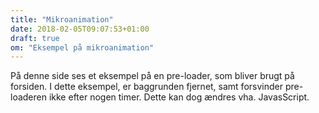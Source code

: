 ```yaml
---
title: "Mikroanimation"
date: 2018-02-05T09:07:53+01:00
draft: true
om: "Eksempel på mikroanimation"
---
```

På denne side ses et eksempel på en pre-loader, som bliver brugt på forsiden. I dette eksempel, er baggrunden fjernet, samt forsvinder pre-loaderen ikke efter nogen timer. Dette kan dog ændres vha. JavasScript.

<div id="loader"></div>

<script>function preloader() {
  document.getElementById("preloader").style.display = "none";
}

setTimeout(function() { preloader(); }, 3000);</script>
